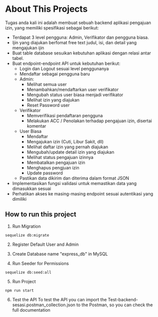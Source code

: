 # About This Projects

Tugas anda kali ini adalah membuat sebuah backend aplikasi pengajuan izin, yang memiliki spesifikasi sebagai berikut:

- Terdapat 3 level pengguna: Admin, Verifikator dan pengguna biasa.
- Ijin yang diajukan berfomat free text judul, isi, dan detail yang mengajukan ijin
- Buat table database sesuikan kebutuhan aplikasi dengan relasi antar tabel.
- Buat endpoint-endpoint API untuk kebutuhan berikut:
  - Login dan Logout sesuai level penggunanya
  - Mendaftar sebagai pengguna baru
  - Admin:
    - Melihat semua user
    - Menambahkan/mendaftarkan user verifikator
    - Mengubah status user biasa menjadi verifikator
    - Melihat izin yang diajukan
    - Reset Password user
  - Verifikator
    - Memverifikasi pendaftaran pengguna
    - Melakukan ACC / Penolakan terhadap pengajuan izin, disertai komentar
  - User Biasa
    - Mendaftar
    - Mengajukan izin (Cuti, Libur Sakit, dll)
    - Melihat daftar izin yang pernah diajukan
    - Mengubah/update detail izin yang diajukan
    - Melihat status pengajuan izinnya
    - Membatalkan pengajuan izin
    - Menghapus pengjuan izin
    - Update password
  - Pastikan data dikirim dan diterima dalam format JSON
- Implementasikan fungsi validasi untuk memastikan data yang dimasukkan sesuai
- Perhatikan akses ke masing-masing endpoint sesuai autentikasi yang dimiliki

## How to run this project

1. Run Migration

```
sequelize db:migrate
```

2. Register Default User and Admin

3. Create Database name "express_db" in MySQL

4. Run Seeder for Permissions

```
sequelize db:seed:all
```

5. Run Project

```
npm run start
```

6. Test the API
   To test the API you can import the Test-backend-sesasi.postman_collection.json to the Postman, so you can check the full documentation
